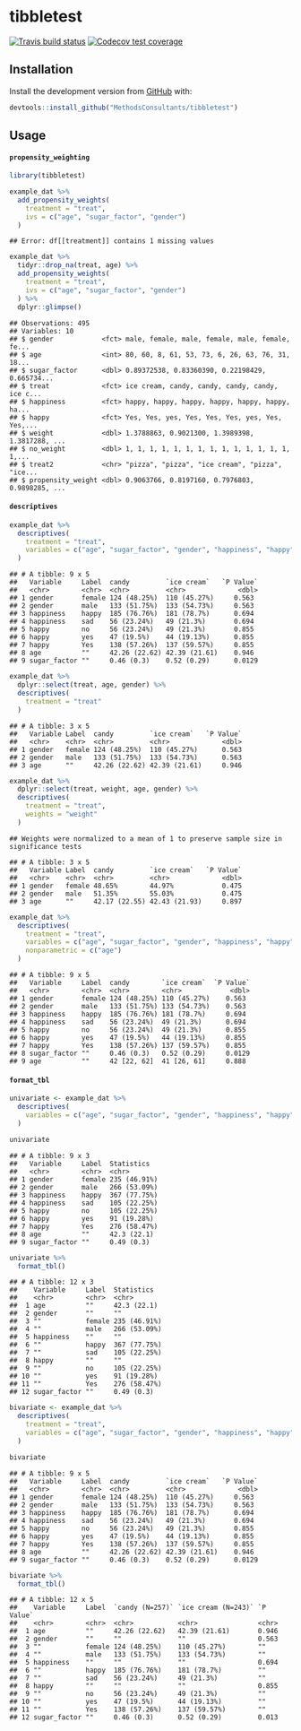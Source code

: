 tibbletest
================

[![Travis build
status](https://travis-ci.org/MethodsConsultants/tibbletest.svg?branch=master)](https://travis-ci.org/MethodsConsultants/tibbletest)
[![Codecov test
coverage](https://codecov.io/gh/MethodsConsultants/tibbletest/branch/master/graph/badge.svg)](https://codecov.io/gh/MethodsConsultants/tibbletest?branch=master)

## Installation

Install the development version from [GitHub](https://github.com/) with:

``` r
devtools::install_github("MethodsConsultants/tibbletest")
```

## Usage

#### `propensity_weighting`

``` r
library(tibbletest)

example_dat %>%
  add_propensity_weights(
    treatment = "treat",
    ivs = c("age", "sugar_factor", "gender")
  )
```

    ## Error: df[[treatment]] contains 1 missing values

``` r
example_dat %>%
  tidyr::drop_na(treat, age) %>%
  add_propensity_weights(
    treatment = "treat",
    ivs = c("age", "sugar_factor", "gender")
  ) %>%
  dplyr::glimpse()
```

    ## Observations: 495
    ## Variables: 10
    ## $ gender            <fct> male, female, male, female, male, female, fe...
    ## $ age               <int> 80, 60, 8, 61, 53, 73, 6, 26, 63, 76, 31, 18...
    ## $ sugar_factor      <dbl> 0.89372538, 0.83360390, 0.22198429, 0.665734...
    ## $ treat             <fct> ice cream, candy, candy, candy, candy, ice c...
    ## $ happiness         <fct> happy, happy, happy, happy, happy, happy, ha...
    ## $ happy             <fct> Yes, Yes, yes, Yes, Yes, Yes, yes, Yes, Yes,...
    ## $ weight            <dbl> 1.3788863, 0.9021300, 1.3989398, 1.3817288, ...
    ## $ no_weight         <dbl> 1, 1, 1, 1, 1, 1, 1, 1, 1, 1, 1, 1, 1, 1, 1,...
    ## $ treat2            <chr> "pizza", "pizza", "ice cream", "pizza", "ice...
    ## $ propensity_weight <dbl> 0.9063766, 0.8197160, 0.7976803, 0.9898285, ...

#### `descriptives`

``` r
example_dat %>% 
  descriptives(
    treatment = "treat", 
    variables = c("age", "sugar_factor", "gender", "happiness", "happy")
  )
```

    ## # A tibble: 9 x 5
    ##   Variable     Label  candy         `ice cream`   `P Value`
    ##   <chr>        <chr>  <chr>         <chr>             <dbl>
    ## 1 gender       female 124 (48.25%)  110 (45.27%)     0.563 
    ## 2 gender       male   133 (51.75%)  133 (54.73%)     0.563 
    ## 3 happiness    happy  185 (76.76%)  181 (78.7%)      0.694 
    ## 4 happiness    sad    56 (23.24%)   49 (21.3%)       0.694 
    ## 5 happy        no     56 (23.24%)   49 (21.3%)       0.855 
    ## 6 happy        yes    47 (19.5%)    44 (19.13%)      0.855 
    ## 7 happy        Yes    138 (57.26%)  137 (59.57%)     0.855 
    ## 8 age          ""     42.26 (22.62) 42.39 (21.61)    0.946 
    ## 9 sugar_factor ""     0.46 (0.3)    0.52 (0.29)      0.0129

``` r
example_dat %>%
  dplyr::select(treat, age, gender) %>%
  descriptives(
    treatment = "treat"
  )
```

    ## # A tibble: 3 x 5
    ##   Variable Label  candy         `ice cream`   `P Value`
    ##   <chr>    <chr>  <chr>         <chr>             <dbl>
    ## 1 gender   female 124 (48.25%)  110 (45.27%)      0.563
    ## 2 gender   male   133 (51.75%)  133 (54.73%)      0.563
    ## 3 age      ""     42.26 (22.62) 42.39 (21.61)     0.946

``` r
example_dat %>%
  dplyr::select(treat, weight, age, gender) %>%
  descriptives(
    treatment = "treat",
    weights = "weight"
  )
```

    ## Weights were normalized to a mean of 1 to preserve sample size in significance tests

    ## # A tibble: 3 x 5
    ##   Variable Label  candy         `ice cream`   `P Value`
    ##   <chr>    <chr>  <chr>         <chr>             <dbl>
    ## 1 gender   female 48.65%        44.97%            0.475
    ## 2 gender   male   51.35%        55.03%            0.475
    ## 3 age      ""     42.17 (22.55) 42.43 (21.93)     0.897

``` r
example_dat %>% 
  descriptives(
    treatment = "treat", 
    variables = c("age", "sugar_factor", "gender", "happiness", "happy"),
    nonparametric = c("age")
  )
```

    ## # A tibble: 9 x 5
    ##   Variable     Label  candy        `ice cream`  `P Value`
    ##   <chr>        <chr>  <chr>        <chr>            <dbl>
    ## 1 gender       female 124 (48.25%) 110 (45.27%)    0.563 
    ## 2 gender       male   133 (51.75%) 133 (54.73%)    0.563 
    ## 3 happiness    happy  185 (76.76%) 181 (78.7%)     0.694 
    ## 4 happiness    sad    56 (23.24%)  49 (21.3%)      0.694 
    ## 5 happy        no     56 (23.24%)  49 (21.3%)      0.855 
    ## 6 happy        yes    47 (19.5%)   44 (19.13%)     0.855 
    ## 7 happy        Yes    138 (57.26%) 137 (59.57%)    0.855 
    ## 8 sugar_factor ""     0.46 (0.3)   0.52 (0.29)     0.0129
    ## 9 age          ""     42 [22, 62]  41 [26, 61]     0.888

#### `format_tbl`

``` r
univariate <- example_dat %>% 
  descriptives(
    variables = c("age", "sugar_factor", "gender", "happiness", "happy")
  )

univariate
```

    ## # A tibble: 9 x 3
    ##   Variable     Label  Statistics  
    ##   <chr>        <chr>  <chr>       
    ## 1 gender       female 235 (46.91%)
    ## 2 gender       male   266 (53.09%)
    ## 3 happiness    happy  367 (77.75%)
    ## 4 happiness    sad    105 (22.25%)
    ## 5 happy        no     105 (22.25%)
    ## 6 happy        yes    91 (19.28%) 
    ## 7 happy        Yes    276 (58.47%)
    ## 8 age          ""     42.3 (22.1) 
    ## 9 sugar_factor ""     0.49 (0.3)

``` r
univariate %>%
  format_tbl()
```

    ## # A tibble: 12 x 3
    ##    Variable     Label  Statistics  
    ##    <chr>        <chr>  <chr>       
    ##  1 age          ""     42.3 (22.1) 
    ##  2 gender       ""     ""          
    ##  3 ""           female 235 (46.91%)
    ##  4 ""           male   266 (53.09%)
    ##  5 happiness    ""     ""          
    ##  6 ""           happy  367 (77.75%)
    ##  7 ""           sad    105 (22.25%)
    ##  8 happy        ""     ""          
    ##  9 ""           no     105 (22.25%)
    ## 10 ""           yes    91 (19.28%) 
    ## 11 ""           Yes    276 (58.47%)
    ## 12 sugar_factor ""     0.49 (0.3)

``` r
bivariate <- example_dat %>% 
  descriptives(
    treatment = "treat",
    variables = c("age", "sugar_factor", "gender", "happiness", "happy")
  )

bivariate
```

    ## # A tibble: 9 x 5
    ##   Variable     Label  candy         `ice cream`   `P Value`
    ##   <chr>        <chr>  <chr>         <chr>             <dbl>
    ## 1 gender       female 124 (48.25%)  110 (45.27%)     0.563 
    ## 2 gender       male   133 (51.75%)  133 (54.73%)     0.563 
    ## 3 happiness    happy  185 (76.76%)  181 (78.7%)      0.694 
    ## 4 happiness    sad    56 (23.24%)   49 (21.3%)       0.694 
    ## 5 happy        no     56 (23.24%)   49 (21.3%)       0.855 
    ## 6 happy        yes    47 (19.5%)    44 (19.13%)      0.855 
    ## 7 happy        Yes    138 (57.26%)  137 (59.57%)     0.855 
    ## 8 age          ""     42.26 (22.62) 42.39 (21.61)    0.946 
    ## 9 sugar_factor ""     0.46 (0.3)    0.52 (0.29)      0.0129

``` r
bivariate %>%
  format_tbl()
```

    ## # A tibble: 12 x 5
    ##    Variable     Label  `candy (N=257)` `ice cream (N=243)` `P Value`
    ##    <chr>        <chr>  <chr>           <chr>               <chr>    
    ##  1 age          ""     42.26 (22.62)   42.39 (21.61)       0.946    
    ##  2 gender       ""     ""              ""                  0.563    
    ##  3 ""           female 124 (48.25%)    110 (45.27%)        ""       
    ##  4 ""           male   133 (51.75%)    133 (54.73%)        ""       
    ##  5 happiness    ""     ""              ""                  0.694    
    ##  6 ""           happy  185 (76.76%)    181 (78.7%)         ""       
    ##  7 ""           sad    56 (23.24%)     49 (21.3%)          ""       
    ##  8 happy        ""     ""              ""                  0.855    
    ##  9 ""           no     56 (23.24%)     49 (21.3%)          ""       
    ## 10 ""           yes    47 (19.5%)      44 (19.13%)         ""       
    ## 11 ""           Yes    138 (57.26%)    137 (59.57%)        ""       
    ## 12 sugar_factor ""     0.46 (0.3)      0.52 (0.29)         0.013
